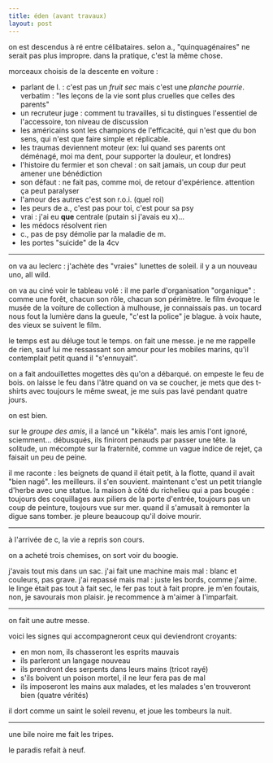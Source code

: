 ```yaml
---
title: éden (avant travaux)
layout: post
---
```


on est descendus à ré entre célibataires.
selon a., "quinquagénaires" ne serait pas plus impropre.
dans la pratique, c'est la même chose.

morceaux choisis de la descente en voiture :

- parlant de l. :
c'est pas un *fruit sec* mais c'est une *planche pourrie*.
verbatim :
"les leçons de la vie sont plus cruelles que celles des parents"
- un recruteur juge :
comment tu travailles,
si tu distingues l'essentiel de l'accessoire,
ton niveau de discussion
- les américains sont les champions de l'efficacité, qui n'est que du bon sens, qui n'est que
faire simple et réplicable.
- les traumas deviennent moteur
(ex: lui quand ses parents ont déménagé,
moi ma dent, pour supporter la douleur, et londres)
- l'histoire du fermier et son cheval :
on sait jamais, un coup dur peut amener une bénédiction
- son défaut :
ne fait pas, comme moi, de retour d'expérience.
attention ça peut paralyser
- l'amour des autres c'est son r.o.i. (quel roi)
- les peurs de a., c'est pas pour toi, c'est pour sa psy
- vrai : j'ai eu **que** centrale
(putain si j'avais eu x)...
- les médocs résolvent rien
- c., pas de psy
démolie par la maladie de m.
- les portes "suicide" de la 4cv

---

on va au leclerc :
j'achète des "vraies" lunettes de soleil.
il y a un nouveau uno, all wild.

on va au ciné voir le tableau volé :
il me parle d'organisation "organique" :
comme une forêt,
chacun son rôle,
chacun son périmètre.
le film évoque le musée de la voiture de collection à mulhouse,
je connaissais pas.
un tocard nous fout la
lumière dans la gueule, "c'est la police"
je blague.
à voix haute, des vieux se suivent le film.

le temps est au déluge tout le temps.
on fait une messe.
je ne me rappelle de rien,
sauf lui me ressassant son amour pour les
mobiles marins,
qu'il contemplait petit quand il "s'ennuyait".

on a fait andouillettes mogettes dès qu'on a débarqué.
on empeste le feu de bois.
on laisse le feu dans l'âtre
quand on va se coucher,
je mets que des t-shirts
avec toujours le même sweat,
je me suis pas lavé pendant quatre jours.

on est bien.

sur le *groupe des amis*,
il a lancé un "kikéla".
mais les amis l'ont ignoré, sciemment...
débusqués, ils finiront penauds
par passer une tête.
la solitude,
un mécompte sur la fraternité,
comme un vague indice de rejet,
ça faisait un peu de peine.

il me raconte :
les beignets de quand il était petit,
à la flotte, quand il avait "bien nagé".
les meilleurs. il s'en souvient.
maintenant c'est un petit triangle d'herbe
avec une statue.
la maison à côté du richelieu qui a pas bougée :
toujours des coquillages aux piliers de la porte d'entrée,
toujours pas un coup de peinture,
toujours vue sur mer.
quand il s'amusait à remonter la digue sans tomber.
je pleure beaucoup qu'il doive mourir.

---

à l'arrivée de c,
la vie a repris son cours.

on a acheté trois chemises,
on sort voir du boogie.

j'avais tout mis dans un sac.
j'ai fait une machine mais mal :
blanc et couleurs,
pas grave.
j'ai repassé mais mal :
juste les bords,
comme j'aime.
le linge était pas tout à fait sec,
le fer pas tout à fait propre.
je m'en foutais, non, 
je savourais mon plaisir.
je recommence à m'aimer à l'imparfait.

---

on fait une autre messe.

voici les signes qui accompagneront ceux qui deviendront croyants: 
- en mon nom, ils chasseront les esprits mauvais
- ils parleront un langage nouveau
- ils prendront des serpents dans leurs mains (tricot rayé)
- s'ils boivent un poison mortel, il ne leur fera pas de mal
- ils imposeront les mains aux malades, et les malades s'en trouveront bien (quatre vérités) 

il dort comme un saint le soleil revenu,
et joue les tombeurs la nuit.

---

une bile noire me fait les tripes.

le paradis refait à neuf.
